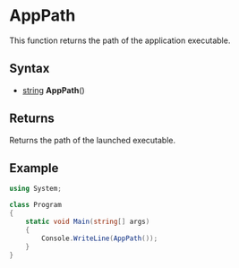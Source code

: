 # AppPath

This function returns the path of the application executable.

## Syntax

- [string](https://docs.microsoft.com/en-us/dotnet/api/system.string) **AppPath**()

## Returns

Returns the path of the launched executable.

## Example

```csharp
using System;

class Program
{
    static void Main(string[] args)
    {
        Console.WriteLine(AppPath());
    }
}
```